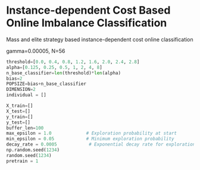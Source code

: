 # Instance-dependent Cost Based Online Imbalance Classification
Mass and elite strategy based instance-dependent cost online classification


gamma=0.00005, N=56

```python
threshold=[0.0, 0.4, 0.8, 1.2, 1.6, 2.0, 2.4, 2.8]
alpha=[0.125, 0.25, 0.5, 1, 2, 4, 8]
n_base_classifier=len(threshold)*len(alpha)
bias=2
POPSIZE=bias+n_base_classifier
DIMENSION=2
individual = []

X_train=[] 
X_test=[] 
y_train=[] 
y_test=[] 
buffer_len=100
max_epsilon = 1.0             # Exploration probability at start
min_epsilon = 0.05            # Minimum exploration probability 
decay_rate = 0.0005            # Exponential decay rate for exploration prob
np.random.seed(1234)
random.seed(1234)
pretrain = 1
```

